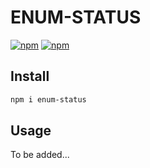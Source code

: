 # ENUM-STATUS

[![npm](https://img.shields.io/npm/v/enum-status.svg?style=flat-square)](https://www.npmjs.com/package/enum-status)
[![npm](https://img.shields.io/npm/dm/enum-status.svg?style=flat-square)](https://www.npmjs.com/package/enum-status)

## Install

```bash
npm i enum-status
```

## Usage

To be added...
